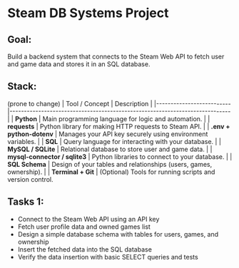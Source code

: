 # Steam DB Systems Project
## Goal:
Build a backend system that connects to the Steam Web API to fetch user and game data and stores it in an SQL database.

## Stack:

(prone to change)
| Tool / Concept            | Description                                                                 |
|--------------------------|-----------------------------------------------------------------------------|
| **Python**               | Main programming language for logic and automation.                        |
| **requests**             | Python library for making HTTP requests to Steam API.                      |
| **.env + python-dotenv** | Manages your API key securely using environment variables.                 |
| **SQL**                  | Query language for interacting with your database.                         |
| **MySQL / SQLite**       | Relational database to store user and game data.                           |
| **mysql-connector / sqlite3** | Python libraries to connect to your database.                         |
| **SQL Schema**           | Design of your tables and relationships (users, games, ownership).         |
| **Terminal + Git**       | (Optional) Tools for running scripts and version control.      

## Tasks 1:
- Connect to the Steam Web API using an API key
- Fetch user profile data and owned games list
- Design a simple database schema with tables for users, games, and ownership
- Insert the fetched data into the SQL database
- Verify the data insertion with basic SELECT queries and tests

